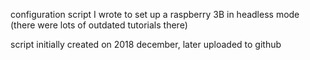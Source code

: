 configuration script I wrote to set up a raspberry 3B in headless mode
(there were lots of outdated tutorials there)

script initially created on 2018 december, later uploaded to github
